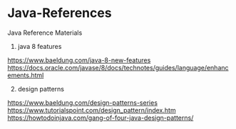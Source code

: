 # Java-References
Java Reference Materials

1. java 8 features     

https://www.baeldung.com/java-8-new-features  
https://docs.oracle.com/javase/8/docs/technotes/guides/language/enhancements.html

2. design patterns 

https://www.baeldung.com/design-patterns-series   
https://www.tutorialspoint.com/design_pattern/index.htm 
https://howtodoinjava.com/gang-of-four-java-design-patterns/

